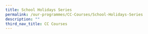 ```yaml
---
title: School Holidays Series
permalink: /our-programmes/CC-Courses/School-Holidays-Series
description: ""
third_nav_title: CC Courses
---
```

